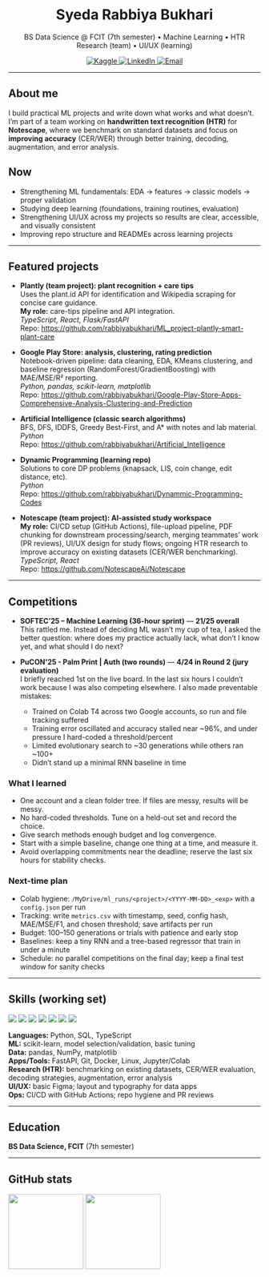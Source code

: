 <!-- Accent palette: #6C63FF (indigo) • #00BFA6 (teal) • #FF6B6B (coral) -->
<h1 align="center">Syeda Rabbiya Bukhari</h1>
<p align="center">BS Data Science @ FCIT (7th semester) • Machine Learning • HTR Research (team) • UI/UX (learning)</p>

<p align="center">
  <a href="https://www.kaggle.com/rabbiyabukhari">
    <img src="https://img.shields.io/badge/Kaggle-20BEFF?style=for-the-badge&logo=kaggle&logoColor=white" alt="Kaggle"/>
  </a>
  <a href="https://www.linkedin.com/in/syeda-rabbiya-bukhari-462819196/">
    <img src="https://img.shields.io/badge/LinkedIn-0A66C2?style=for-the-badge&logo=linkedin&logoColor=white" alt="LinkedIn"/>
  </a>
  <a href="mailto:rabbiya.bukhari786@gmail.com">
    <img src="https://img.shields.io/badge/Email-6C63FF?style=for-the-badge&logo=gmail&logoColor=white" alt="Email"/>
  </a>
</p>

---

## About me
I build practical ML projects and write down what works and what doesn’t.  
I’m part of a team working on **handwritten text recognition (HTR)** for **Notescape**, where we benchmark on standard datasets and focus on **improving accuracy** (CER/WER) through better training, decoding, augmentation, and error analysis.

## Now
- Strengthening ML fundamentals: EDA → features → classic models → proper validation
- Studying deep learning (foundations, training routines, evaluation)
- Strengthening UI/UX across my projects so results are clear, accessible, and visually consistent
- Improving repo structure and READMEs across learning projects

---

## Featured projects

- **Plantly (team project): plant recognition + care tips**  
  Uses the plant.id API for identification and Wikipedia scraping for concise care guidance.  
  **My role:** care-tips pipeline and API integration.  
  _TypeScript, React, Flask/FastAPI_  
  Repo: https://github.com/rabbiyabukhari/ML_project-plantly-smart-plant-care

- **Google Play Store: analysis, clustering, rating prediction**  
  Notebook-driven pipeline: data cleaning, EDA, KMeans clustering, and baseline regression (RandomForest/GradientBoosting) with MAE/MSE/R² reporting.  
  _Python, pandas, scikit-learn, matplotlib_  
  Repo: https://github.com/rabbiyabukhari/Google-Play-Store-Apps-Comprehensive-Analysis-Clustering-and-Prediction

- **Artificial Intelligence (classic search algorithms)**  
  BFS, DFS, IDDFS, Greedy Best-First, and A* with notes and lab material.  
  _Python_  
  Repo: https://github.com/rabbiyabukhari/Artificial_Intelligence

- **Dynamic Programming (learning repo)**  
  Solutions to core DP problems (knapsack, LIS, coin change, edit distance, etc).  
  _Python_  
  Repo: https://github.com/rabbiyabukhari/Dynammic-Programming-Codes  <!-- consider renaming to Dynamic-Programming-Codes -->

- **Notescape (team project): AI-assisted study workspace**  
  **My role:** CI/CD setup (GitHub Actions), file-upload pipeline, PDF chunking for downstream processing/search, merging teammates’ work (PR reviews), UI/UX design for study flows; ongoing HTR research to improve accuracy on existing datasets (CER/WER benchmarking).  
  _TypeScript, React_  
  Repo: https://github.com/NotescapeAi/Notescape

---

## Competitions

- **SOFTEC’25 – Machine Learning (36-hour sprint)** — **21/25 overall**  
  This rattled me. Instead of deciding ML wasn’t my cup of tea, I asked the better question: where does my practice actually lack, what don’t I know yet, and what should I do next?

- **PuCON'25 - Palm Print | Auth (two rounds)** — **4/24 in Round 2 (jury evaluation)**  
  I briefly reached 1st on the live board. In the last six hours I couldn’t work because I was also competing elsewhere. I also made preventable mistakes:
  - Trained on Colab T4 across two Google accounts, so run and file tracking suffered
  - Training error oscillated and accuracy stalled near ~96%, and under pressure I hard-coded a threshold/percent
  - Limited evolutionary search to ~30 generations while others ran ~100+
  - Didn’t stand up a minimal RNN baseline in time

### What I learned
- One account and a clean folder tree. If files are messy, results will be messy.
- No hard-coded thresholds. Tune on a held-out set and record the choice.
- Give search methods enough budget and log convergence.
- Start with a simple baseline, change one thing at a time, and measure it.
- Avoid overlapping commitments near the deadline; reserve the last six hours for stability checks.

### Next-time plan
- Colab hygiene: `/MyDrive/ml_runs/<project>/<YYYY-MM-DD>_<exp>` with a `config.json` per run
- Tracking: write `metrics.csv` with timestamp, seed, config hash, MAE/MSE/F1, and chosen threshold; save artifacts per run
- Budget: 100–150 generations or trials with patience and early stop
- Baselines: keep a tiny RNN and a tree-based regressor that train in under a minute
- Schedule: no parallel competitions on the final day; keep a final test window for sanity checks

---

## Skills (working set)
<p>
  <img src="https://img.shields.io/badge/Python-3776AB?logo=python&logoColor=white&labelColor=3776AB&color=3776AB" />
  <img src="https://img.shields.io/badge/pandas-150458?logo=pandas&logoColor=white&labelColor=150458&color=150458" />
  <img src="https://img.shields.io/badge/scikit--learn-F7931E?logo=scikitlearn&logoColor=white&labelColor=F7931E&color=F7931E" />
  <img src="https://img.shields.io/badge/FastAPI-009688?logo=fastapi&logoColor=white&labelColor=009688&color=009688" />
  <img src="https://img.shields.io/badge/Docker-2496ED?logo=docker&logoColor=white&labelColor=2496ED&color=2496ED" />
  <img src="https://img.shields.io/badge/GitHub%20Actions-6C63FF?logo=githubactions&logoColor=white&labelColor=6C63FF&color=6C63FF" />
  <img src="https://img.shields.io/badge/Figma-00BFA6?logo=figma&logoColor=white&labelColor=00BFA6&color=00BFA6" />
</p>

**Languages:** Python, SQL, TypeScript  
**ML:** scikit-learn, model selection/validation, basic tuning  
**Data:** pandas, NumPy, matplotlib  
**Apps/Tools:** FastAPI, Git, Docker, Linux, Jupyter/Colab  
**Research (HTR):** benchmarking on existing datasets, CER/WER evaluation, decoding strategies, augmentation, error analysis  
**UI/UX:** basic Figma; layout and typography for data apps  
**Ops:** CI/CD with GitHub Actions; repo hygiene and PR reviews

---

## Education
**BS Data Science, FCIT** (7th semester)

---

## GitHub stats
<p>
  <img src="https://github-readme-stats.vercel.app/api?username=rabbiyabukhari&show_icons=true&hide_title=true&theme=tokyonight" height="150" />
  <img src="https://github-readme-stats.vercel.app/api/top-langs/?username=rabbiyabukhari&layout=compact&theme=tokyonight" height="150" />
</p>
